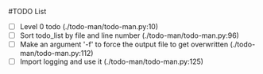 #TODO List
- [ ] Level 0 todo (./todo-man/todo-man.py:10)
- [ ] Sort todo_list by file and line number (./todo-man/todo-man.py:96)
- [ ] Make an argument '-f' to force the output file to get overwritten (./todo-man/todo-man.py:112)
- [ ] Import logging and use it (./todo-man/todo-man.py:125)

